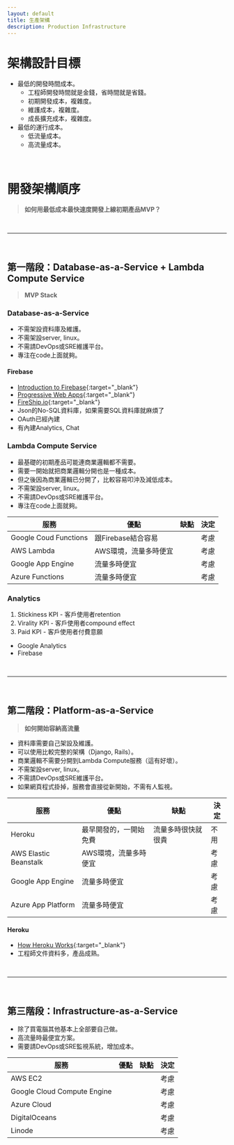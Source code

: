 ```yaml
---
layout: default
title: 生產架構
description: Production Infrastructure
---
```


# 架構設計目標

* 最低的開發時間成本。
	* 工程師開發時間就是金錢，省時間就是省錢。
	* 初期開發成本，複雜度。
	* 維護成本，複雜度。
	* 成長擴充成本，複雜度。
* 最低的運行成本。
	* 低流量成本。
	* 高流量成本。

<br>

# 開發架構順序

> **如何用最低成本最快速度開發上線初期產品MVP？**

<br>

---

<br>

## 第一階段：Database-as-a-Service + Lambda Compute Service

> **MVP Stack**

### Database-as-a-Service

* 不需架設資料庫及維護。
* 不需架設server, linux。
* 不需請DevOps或SRE維護平台。
* 專注在code上面就夠。

#### Firebase

* [Introduction to Firebase](https://hackernoon.com/introduction-to-firebase-218a23186cd7){:target="_blank"}
* [Progressive Web Apps](https://firebase.google.com/docs/projects/pwa){:target="_blank"}
* [FireShip.io](https://fireship.io/){:target="_blank"}
* Json的No-SQL資料庫，如果需要SQL資料庫就麻煩了
* OAuth已經內建
* 有內建Analytics, Chat

### Lambda Compute Service

* 最基礎的初期產品可能連商業邏輯都不需要。
* 需要一開始就把商業邏輯分開也是一種成本。
* 但之後因為商業邏輯已分開了，比較容易叩沖及減低成本。
* 不需架設server, linux。
* 不需請DevOps或SRE維護平台。
* 專注在code上面就夠。

| 服務 | 優點 | 缺點 | 決定 |
| --- | --- | --- | --- |
| Google Coud Functions | 跟Firebase結合容易 |  | 考慮 |
| AWS Lambda | AWS環境，流量多時便宜 | | 考慮 |
| Google App Engine | 流量多時便宜 | | 考慮 |
| Azure Functions | 流量多時便宜 | | 考慮 |

### Analytics

1. Stickiness KPI - 客戶使用者retention
1. Virality KPI - 客戶使用者compound effect
1. Paid KPI - 客戶使用者付費意願

* Google Analytics
* Firebase

<br>

---

<br>

## 第二階段：Platform-as-a-Service

> **如何開始容納高流量**

* 資料庫需要自己架設及維護。
* 可以使用比較完整的架構（Django, Rails）。
* 商業邏輯不需要分開到Lambda Compute服務（這有好壞）。
* 不需架設server, linux。
* 不需請DevOps或SRE維護平台。
* 如果網頁程式掛掉，服務會直接從新開始，不需有人監視。

| 服務 | 優點 | 缺點 | 決定 |
| --- | --- | --- | --- |
| Heroku | 最早開發的，一開始免費 | 流量多時很快就很貴 | 不用 |
| AWS Elastic Beanstalk | AWS環境，流量多時便宜 | | 考慮 |
| Google App Engine | 流量多時便宜 | | 考慮 |
| Azure App Platform | 流量多時便宜 | | 考慮 |

#### Heroku

* [How Heroku Works](https://devcenter.heroku.com/articles/how-heroku-works){:target="_blank"}
* 工程師文件資料多，產品成熟。

<br>

---

<br>

## 第三階段：Infrastructure-as-a-Service

* 除了買電腦其他基本上全部要自己做。
* 高流量時最便宜方案。
* 需要請DevOps或SRE監視系統，增加成本。

| 服務 | 優點 | 缺點 | 決定 |
| --- | --- | --- | --- |
| AWS EC2 | | | 考慮 |
| Google Cloud Compute Engine | | | 考慮 |
| Azure Cloud | | | 考慮 |
| DigitalOceans | | | 考慮 |
| Linode | | | 考慮 |

